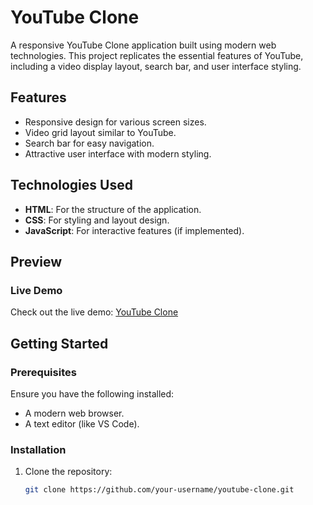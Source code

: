 # YouTube Clone

A responsive YouTube Clone application built using modern web technologies. This project replicates the essential features of YouTube, including a video display layout, search bar, and user interface styling.

## Features

- Responsive design for various screen sizes.
- Video grid layout similar to YouTube.
- Search bar for easy navigation.
- Attractive user interface with modern styling.

## Technologies Used

- **HTML**: For the structure of the application.
- **CSS**: For styling and layout design.
- **JavaScript**: For interactive features (if implemented).

## Preview

### Live Demo
Check out the live demo: [YouTube Clone](#)

## Getting Started

### Prerequisites

Ensure you have the following installed:
- A modern web browser.
- A text editor (like VS Code).

### Installation

1. Clone the repository:
   ```bash
   git clone https://github.com/your-username/youtube-clone.git
